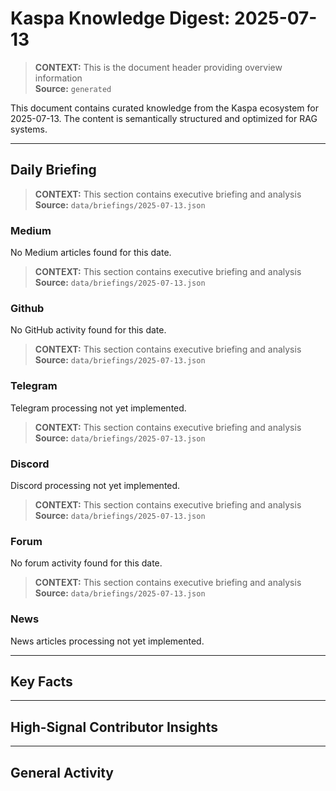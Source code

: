 # Kaspa Knowledge Digest: 2025-07-13

> **CONTEXT:** This is the document header providing overview information  
> **Source:** `generated`

This document contains curated knowledge from the Kaspa ecosystem
for 2025-07-13. The content is semantically structured and optimized
for RAG systems.

---

## Daily Briefing

> **CONTEXT:** This section contains executive briefing and analysis  
> **Source:** `data/briefings/2025-07-13.json`

### Medium

No Medium articles found for this date.

> **CONTEXT:** This section contains executive briefing and analysis  
> **Source:** `data/briefings/2025-07-13.json`

### Github

No GitHub activity found for this date.

> **CONTEXT:** This section contains executive briefing and analysis  
> **Source:** `data/briefings/2025-07-13.json`

### Telegram

Telegram processing not yet implemented.

> **CONTEXT:** This section contains executive briefing and analysis  
> **Source:** `data/briefings/2025-07-13.json`

### Discord

Discord processing not yet implemented.

> **CONTEXT:** This section contains executive briefing and analysis  
> **Source:** `data/briefings/2025-07-13.json`

### Forum

No forum activity found for this date.

> **CONTEXT:** This section contains executive briefing and analysis  
> **Source:** `data/briefings/2025-07-13.json`

### News

News articles processing not yet implemented.

---

## Key Facts



---

## High-Signal Contributor Insights



---

## General Activity

